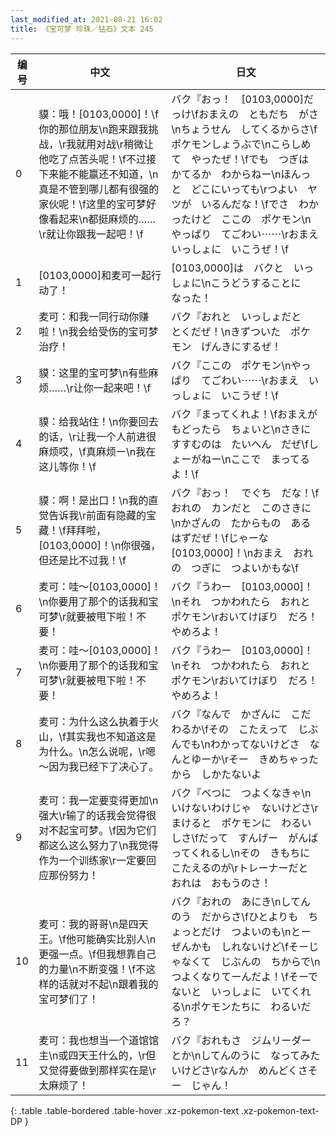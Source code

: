```yaml
---
last_modified_at: 2021-08-21 16:02
title: 《宝可梦 珍珠／钻石》文本 245
---
```

| 编号 | 中文 | 日文 |
| ---- | ---- | ---- |
| 0 | 貘：哦！[0103,0000]！\f你的那位朋友\n跑来跟我挑战，\r我就用对战\r稍微让他吃了点苦头呢！\f不过接下来能不能赢还不知道，\n真是不管到哪儿都有很强的家伙呢！\f这里的宝可梦好像看起来\n都挺麻烦的……\r就让你跟我一起吧！\f | バク『おっ！　[0103,0000]だっけ\fおまえの　ともだち　がさ\nちょうせん　してくるからさ\fポケモンしょうぶで\nこらしめて　やったぜ！\fでも　つぎは　かてるか　わからねー\nほんっと　どこにいっても\rつよい　ヤツが　いるんだな！\fでさ　わかったけど　ここの　ポケモン\nやっぱり　てごわい⋯⋯\rおまえ　いっしょに　いこうぜ！\f |
| 1 | [0103,0000]和麦可一起行动了！ | [0103,0000]は　バクと　いっしょに\nこうどうすることに　なった！ |
| 2 | 麦可：和我一同行动你赚啦！\n我会给受伤的宝可梦治疗！ | バク『おれと　いっしょだと　とくだぜ！\nきずついた　ポケモン　げんきにするぜ！ |
| 3 | 貘：这里的宝可梦\n有些麻烦……\r让你一起来吧！\f | バク『ここの　ポケモン\nやっぱり　てごわい⋯⋯\rおまえ　いっしょに　いこうぜ！\f |
| 4 | 貘：给我站住！\n你要回去的话，\r让我一个人前进很麻烦哎，\f真麻烦ー\n我在这儿等你！\f | バク『まってくれよ！\fおまえが　もどったら　ちょいと\nさきに　すすむのは　たいへん　だぜ\fしょーがねー\nここで　まってるよ！\f |
| 5 | 貘：啊！是出口！\n我的直觉告诉我\r前面有隐藏的宝藏！\f拜拜啦，[0103,0000]！\n你很强，但还是比不过我！\f | バク『おっ！　でぐち　だな！\fおれの　カンだと　このさきに\nかざんの　たからもの　あるはずだぜ！\fじゃーな　[0103,0000]！\nおまえ　おれの　つぎに　つよいかもな\f |
| 6 | 麦可：哇～[0103,0000]！\n你要用了那个的话我和宝可梦\r就要被甩下啦！不要！ | バク『うわー　[0103,0000]！\nそれ　つかわれたら　おれと　ポケモン\rおいてけぼり　だろ！　やめろよ！ |
| 7 | 麦可：哇～[0103,0000]！\n你要用了那个的话我和宝可梦\r就要被甩下啦！不要！ | バク『うわー　[0103,0000]！\nそれ　つかわれたら　おれと　ポケモン\rおいてけぼり　だろ！　やめろよ！ |
| 8 | 麦可：为什么这么执着于火山，\f其实我也不知道这是为什么。\n怎么说呢，\r嗯～因为我已经下了决心了。 | バク『なんで　かざんに　こだわるか\fその　こたえって　じぶんでも\nわかってないけどさ　なんとゆーか\rそー　きめちゃったから　しかたないよ |
| 9 | 麦可：我一定要变得更加\n强大\r输了的话我会觉得很对不起宝可梦。\f因为它们都这么这么努力了\n我觉得作为一个训练家\r一定要回应那份努力！ | バク『べつに　つよくなきゃ\nいけないわけじゃ　ないけどさ\rまけると　ポケモンに　わるいしさ\fだって　すんげー　がんばってくれるし\nその　きもちに　こたえるのが\rトレーナーだと　おれは　おもうのさ！ |
| 10 | 麦可：我的哥哥\n是四天王。\f他可能确实比别人\n更强一点。\f但我想靠自己的力量\n不断变强！\f不这样的话就对不起\n跟着我的宝可梦们了！ | バク『おれの　あにき\nしてんのう　だからさ\fひとよりも　ちょっとだけ　つよいのも\nとーぜんかも　しれないけど\fそーじゃなくて　じぶんの　ちからで\nつよくなりてーんだよ！\fそーでないと　いっしょに　いてくれる\nポケモンたちに　わるいだろ？ |
| 11 | 麦可：我也想当一个道馆馆主\n或四天王什么的，\r但又觉得要做到那样实在是\r太麻烦了！ | バク『おれもさ　ジムリーダーとか\nしてんのうに　なってみたいけどさ\rなんか　めんどくさそー　じゃん！ |
{: .table .table-bordered .table-hover .xz-pokemon-text .xz-pokemon-text-DP }